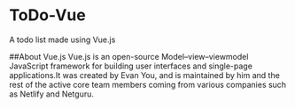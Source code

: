 # ToDo-Vue
A todo list made using Vue.js

##About Vue.js
Vue.js is an open-source Model–view–viewmodel JavaScript framework for building user interfaces and single-page applications.It was created by Evan You, and is maintained by him and the rest of the active core team members coming from various companies such as Netlify and Netguru.
